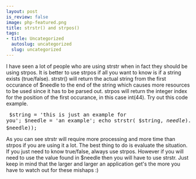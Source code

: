 ```yaml
--- 
layout: post
is_review: false
image: php-featured.png
title: strstr() and strpos()
tags: 
- title: Uncategorized
  autoslug: uncategorized
  slug: uncategorized
---
```

I have seen a lot of people who are using strstr when in fact they should be using strpos.  It is better to use strpos if all you want to know is if a string exists (true/false).  strstr() will return the actual string from the first occurance of $needle to the end of the string which causes more resources to be used since it has to be parsed out.  strpos will return the integer index for the position of the first occurance, in this case int(44).  Try out this code example.<pre line="1" lang="php"> $string = 'this is just an example for you'; $needle = 'an example'; echo strstr( $string, $needle).'; var_dump(strpos($string, $needle));</pre>As you can see strstr will require more processing and more time than strpos if you are using it a lot.  The best thing to do is evaluate the situation.  If you just need to know true/false, always use strpos.  However if you will need to use the value found in $needle then you will have to use strstr.  Just keep in mind that the larger and larger an application get's the more you have to watch out for these mishaps :)
